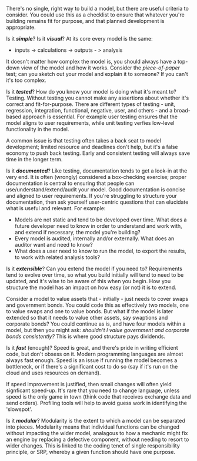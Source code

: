 There's no single, right way to build a model, but there are useful criteria to consider. You could use this as a checklist to ensure that whatever you're building remains fit for purpose, and that planned development is appropriate.

Is it ***simple***? Is it ***visual***? At its core every model is the same:
- inputs -> calculations -> outputs - > analysis

It doesn't matter how complex the model is, you should always have a top-down view of the model and how it works. Consider the *piece-of-paper* test; can you sketch out your model and explain it to someone? If you can't it's too complex.

Is it ***tested***? How do you know your model is doing what it's meant to? Testing. Without testing you cannot make any assertions about whether it's correct and fit-for-purpose. There are different types of testing - unit, regression, integration, functional, negative, user, and others - and a broad-based approach is essential. For example user testing ensures that the model aligns to user requirements, while unit testing verfies low-level functionality in the model. 

A common issue is that testing often takes a back seat to model development; limited resource and deadlines don't help, but it's a false economy to push back testing. Early and consistent testing will always save time in the longer term.

Is it ***documented***? Like testing, documentation tends to get a look-in at the very end. It is often (wrongly) considered a box-checking exercise; proper documentation is central to ensuring that people can use/understand/extend/audit your model. Good documentation is concise and aligned to user requirements. If you're struggling to structure your documentation, then ask yourself user-centric questions that can elucidate what is useful and relevant. For example:

- Models are not static and tend to be developed over time. What does a future developer need to know in order to understand and work with, and extend if necessary, the model you're building?
- Every model is audited, internally and/or externally. What does an auditor want and need to know?
- What does a user need to know to run the model, to export the results, to work with related analysis tools?

Is it ***extensible***? Can you extend the model if you need to? Requirements tend to evolve over time, so what you build initially will tend to need to be updated, and it's wise to be aware of this when you begin. How you structure the model has an impact on how easy (or not) it is to extend.

Consider a model to value assets that - initially - just needs to cover swaps and government bonds. You could code this as effectively two models, one to value swaps and one to value bonds. But what if the model is later extended so that it needs to value other assets, say swaptions and corporate bonds? You could continue as is, and have four models within a model, but then you might ask: *shouldn't I value government and corporate bonds consistently?*  This is where good structure pays dividends.

Is it ***fast*** (enough)? Speed is great, and there's pride in writing efficient code, but don't obsess on it. Modern programming languages are almost always fast enough. Speed is an issue if running the model becomes a bottleneck, or if there's a significant cost to do so (say if it's run on the cloud and uses resources on demand).

If speed improvement is justified, then small changes will often yield signficant speed-up. It's rare that you need to change language, unless speed is the only game in town (think code that receives exchange data and send orders). Profiling tools will help to avoid guess work in identifying the 'slowspot'.

Is it ***modular***? Modularity is the extent to which a model can be separated into pieces. Modularity means that individual functions can be changed without impacting the wider model, analagous to how a mechanic might fix an engine by replacing a defective component, without needing to resort to wider changes. This is linked to the coding tenet of single responsibility principle, or SRP, whereby a given function should have one purpose. 

